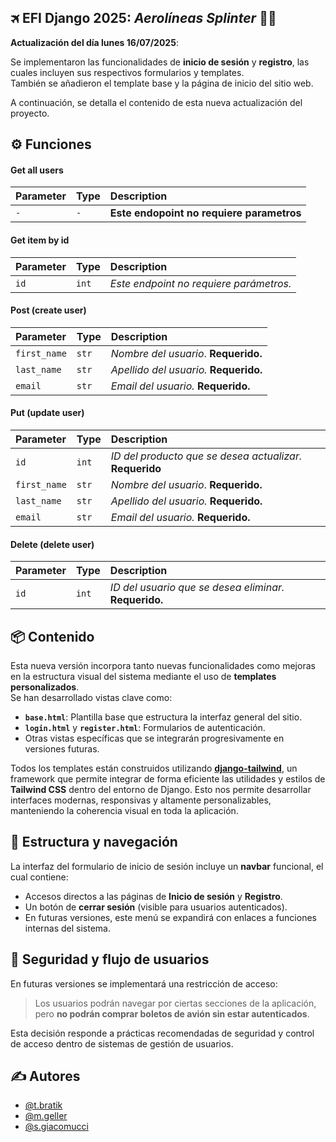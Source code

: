 ## 🛪 EFI Django 2025: *Aerolíneas Splinter* 🧑‍✈️

**Actualización del día lunes 16/07/2025**:

Se implementaron las funcionalidades de **inicio de sesión** y **registro**, las cuales incluyen sus respectivos formularios y templates.  
También se añadieron el template base y la página de inicio del sitio web.

A continuación, se detalla el contenido de esta nueva actualización del proyecto.

## ⚙️ Funciones

#### Get all users

| Parameter | Type     | Description                |
| :-------- | :------- | :------------------------- |
| `-` | `-` |          **Este endopoint no requiere parametros** |

#### Get item by id

| Parameter | Type     | Description                       |
| :-------- | :------- | :-------------------------------- |
| `id`      | `int`    | *Este endpoint no requiere parámetros.* |

#### Post (create user)

| Parameter | Type     | Description                       |
| :-------- | :------- | :-------------------------------- |
|`first_name`|    `str`| *Nombre del usuario*. **Requerido.**|
|`last_name`| `str`| *Apellido del usuario.* **Requerido.**|
|`email`| `str`| *Email del usuario.* **Requerido.**|


#### Put (update user)

| Parameter | Type     | Description                       |
| :-------- | :------- | :-------------------------------- |
| `id`      | `int`    | *ID del producto que se desea actualizar.*  **Requerido**|
|`first_name`|    `str`| *Nombre del usuario*. **Requerido.**|
|`last_name`| `str`| *Apellido del usuario.* **Requerido.**|
|`email`| `str`| *Email del usuario.* **Requerido.**|

#### Delete (delete user)

| Parameter | Type     | Description                       |
| :-------- | :------- | :-------------------------------- |
| `id`      | `int`    | *ID del usuario que se desea eliminar.*  **Requerido.** |

## 📦 Contenido

Esta nueva versión incorpora tanto nuevas funcionalidades como mejoras en la estructura visual del sistema mediante el uso de **templates personalizados**.  
Se han desarrollado vistas clave como:

- **`base.html`**: Plantilla base que estructura la interfaz general del sitio.
- **`login.html`** y **`register.html`**: Formularios de autenticación.
- Otras vistas específicas que se integrarán progresivamente en versiones futuras.

Todos los templates están construidos utilizando **[django-tailwind](https://django-tailwind.readthedocs.io/)**, un framework que permite integrar de forma eficiente las utilidades y estilos de **Tailwind CSS** dentro del entorno de Django. Esto nos permite desarrollar interfaces modernas, responsivas y altamente personalizables, manteniendo la coherencia visual en toda la aplicación.

## 🧩 Estructura y navegación

La interfaz del formulario de inicio de sesión incluye un **navbar** funcional, el cual contiene:

- Accesos directos a las páginas de **Inicio de sesión** y **Registro**.
- Un botón de **cerrar sesión** (visible para usuarios autenticados).
- En futuras versiones, este menú se expandirá con enlaces a funciones internas del sistema.

## 🔐 Seguridad y flujo de usuarios

En futuras versiones se implementará una restricción de acceso:  
> Los usuarios podrán navegar por ciertas secciones de la aplicación, pero **no podrán comprar boletos de avión sin estar autenticados**.

Esta decisión responde a prácticas recomendadas de seguridad y control de acceso dentro de sistemas de gestión de usuarios.

## ✍️ Autores 

- [@t.bratik](https://github.com/tom1mvp)
- [@m.geller](https://github.com/MarcosAyrton)
- [@s.giacomucci](https://github.com/Stefano818-bot)
